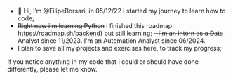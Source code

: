 - 👋 Hi, I’m @FilipeBorsari, in 05/12/22 i started my journey to learn how to code;
- ~~Right now i'm learning Python~~ i finished this roadmap https://roadmap.sh/backend) but still learning;
~~- I'm an intern as a Data Analyst since 11/2023.~~ I'm an Automation Analyst since 06/2024.
- I plan to save all my projects and exercises here, to track my progress;

If you notice anything in my code that I could or should have done differently, please let me know.
